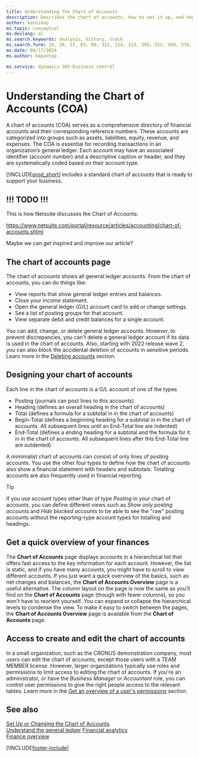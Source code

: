 ```yaml
---
title: Understanding the Chart of Accounts
description: Describes the chart of accounts, how to set it up, and how to use it.
author: kennienp
ms.topic: conceptual
ms.devlang: al
ms.search.keywords: analysis, history, track
ms.search.form: 18, 20, 37, 65, 99, 312, 314, 313, 395, 552, 569, 570, 634, 790, 791, 1158
ms.date: 04/17/2024
ms.author: kepontop

ms.service: dynamics-365-business-central
---
```


# Understanding the Chart of Accounts (COA)

A chart of accounts (COA) serves as a comprehensive directory of financial accounts and their corresponding reference numbers. These accounts are categorized into groups such as assets, liabilities, equity, revenue, and expenses. The COA is essential for recording transactions in an organization’s general ledger. Each account may have an associated identifier (account number) and a descriptive caption or header, and they are systematically coded based on their account type.

[!INCLUDE[prod_short](includes/prod_short.md)] includes a standard chart of accounts that is ready to support your business.


## !!! TODO !!!

This is how Netsuite discusses the Chart of Accounts:

https://www.netsuite.com/portal/resource/articles/accounting/chart-of-accounts.shtml

Maybe we can get inspired and improve our article?


## The chart of accounts page

The chart of accounts shows all general ledger accounts. From the chart of accounts, you can do things like:  

* View reports that show general ledger entries and balances.  
* Close your income statement.  
* Open the general ledger (G/L) account card to add or change settings.  
* See a list of posting groups for that account.
* View separate debit and credit balances for a single account.

You can add, change, or delete general ledger accounts. However, to prevent discrepancies, you can't delete a general ledger account if its data is used in the chart of accounts. Also, starting with 2022 release wave 2, you can also block the accidental deletion of accounts in sensitive periods. Learn more in the [Deleting accounts](finance-setup-chart-accounts.md#delete-accounts) section.  


## Designing your chart of accounts

Each line in the chart of accounts is a G/L account of one of the types
* Posting (journals can post lines to this accounts)
* Heading (defines an overall heading in the chart of accounts)
* Total (defines a formula for a subtotal in in the chart of accounts)
* Begin-Total (defines a beginning heading for a subtotal in in the chart of accounts. All subsequent lines until an End-Total line are indented)
* End-Total (defines a ending heading for a subtotal and the formula for it in in the chart of accounts. All subsequent lines after this End-Total line are outdented)

A mimimalist chart of accounts can consist of only lines of posting accounts. You use the other four types to define how the chart of accounts also show a financial statement with headers and subtotals. Totalling accounts are also frequently used in financial reporting.

> [!TIP]
> If you use account types other than of type *Posting* in your chart of accounts, you can define different views such as *Show only posting accounts* and *Hide blocked accounts* to be able to see the "raw" posting accounts without the reporting-type account types for totalling and headings.


## Get a quick overview of your finances

The **Chart of Accounts** page displays accounts in a hierarchical list that offers fast access to the key information for each account. However, the list is static, and if you have many accounts, you might have to scroll to view different accounts. If you just want a quick overview of the basics, such as net changes and balances, the **Chart of Accounts Overview** page is a useful alternative. The column layout on the page is now the same as you'll find on the **Chart of Accounts** page (though with fewer columns), so you won't have to reorient yourself. You can expand or collapse the hierarchical levels to condense the view. To make it easy to switch between the pages, the **Chart of Accounts Overview** page is available from the **Chart of Accounts** page.


## Access to create and edit the chart of accounts

In a small organization, such as the CRONUS demonstration company, most users can edit the chart of accounts, except those users with a TEAM MEMBER license. However, larger organizations typically use roles and permissions to limit access to editing the chart of accounts. If you're an administrator, or have the *Business Manager* or *Accountant* role, you can control user permissions to give the right people access to the relevant tables. Learn more in the [Get an overview of a user's permissions](ui-define-granular-permissions.md#get-an-overview-of-a-users-permissions) section.  


## See also

[Set Up or Changing the Chart of Accounts](finance-setup-chart-accounts.md)  
[Understand the general ledger](finance-general-ledger.md)
[Financial analytics](bi.md)  
[Finance overview](finance.md)  

[!INCLUDE[footer-include](includes/footer-banner.md)]
